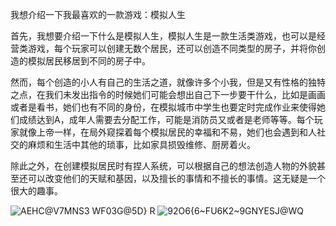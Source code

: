 我想介绍一下我最喜欢的一款游戏：模拟人生

首先，我想要介绍一下什么是模拟人生，模拟人生是一款生活类游戏，也可以是经营类游戏，每个玩家可以创建无数个居民，还可以创造不同类型的房子，并将你创造的模拟居民移居到不同的房子中。

然而，每个创造的小人有自己的生活之道，就像许多个小我，但是又有性格的独特之点，在我们未发出指令的时候她们可能会想出自己下一步要干什么，比如是画画或者是看书，她们也有不同的身份，在模拟城市中学生也要定时完成作业来使得她们成绩达到A，成年人需要去分配工作，可能是消防员又或者是老师等等。每个玩家就像上帝一样，在局外窥探着每个模拟居民的幸福和不易，她们也会遇到和人社交的麻烦和生活中其他的琐事，比如家具损毁维修、厨房着火。

除此之外，在创建模拟居民时有捏人系统，可以根据自己的想法创造人物的外貌甚至还可以改变他们的天赋和基因，以及擅长的事情和不擅长的事情。这无疑是一个很大的趣事。

![AEHC@V7MNS3 WF03G@5D} R](https://github.com/XIAOjiaqi777/the-game-i-like/assets/151824294/404b48fb-4a91-49ef-86c3-4c818874e81f)
![92O6{6~FU6K2~9GNYESJ@WQ](https://github.com/XIAOjiaqi777/the-game-i-like/assets/151824294/b1c0a09f-9372-4051-878d-d97d7b002104)
